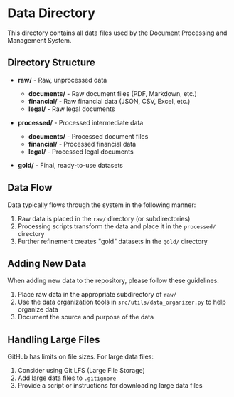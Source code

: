 # Data Directory

This directory contains all data files used by the Document Processing and Management System.

## Directory Structure

- **raw/** - Raw, unprocessed data
  - **documents/** - Raw document files (PDF, Markdown, etc.)
  - **financial/** - Raw financial data (JSON, CSV, Excel, etc.)
  - **legal/** - Raw legal documents

- **processed/** - Processed intermediate data
  - **documents/** - Processed document files
  - **financial/** - Processed financial data
  - **legal/** - Processed legal documents

- **gold/** - Final, ready-to-use datasets

## Data Flow

Data typically flows through the system in the following manner:

1. Raw data is placed in the `raw/` directory (or subdirectories)
2. Processing scripts transform the data and place it in the `processed/` directory
3. Further refinement creates "gold" datasets in the `gold/` directory

## Adding New Data

When adding new data to the repository, please follow these guidelines:

1. Place raw data in the appropriate subdirectory of `raw/`
2. Use the data organization tools in `src/utils/data_organizer.py` to help organize data
3. Document the source and purpose of the data

## Handling Large Files

GitHub has limits on file sizes. For large data files:

1. Consider using Git LFS (Large File Storage)
2. Add large data files to `.gitignore`
3. Provide a script or instructions for downloading large data files